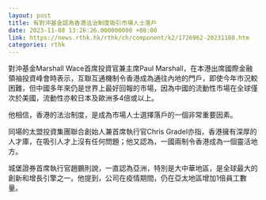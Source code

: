 ```yaml
---
layout: post
title: 有對沖基金認為香港法治制度吸引市場人士落戶
date: 2023-11-08 13:26:26.000000000 +08:00
link: https://news.rthk.hk/rthk/ch/component/k2/1726962-20231108.htm
categories: rthk
---
```


對沖基金Marshall Wace首席投資官兼主席Paul Marshall，在本港出席國際金融領袖投資峰會時表示，互聯互通機制令香港成為通往內地的門戶，即使今年市況較困難，但中國多年來仍是世界上最好回報的市場，因為中國的流動性市場在全球僅次於美國，流動性亦較日本及歐洲多4倍或以上。

他相信，香港的法治制度，是成為市場人士選擇落戶的一個非常重要因素。

同場的太盟投資集團聯合創始人兼首席執行官Chris Gradel亦指，香港擁有深厚的人才庫，在吸引人才上沒有任何問題；他又認為，一國兩制令香港成為一個靈活地方。

城堡證券首席執行官趙鵬則說，一直認為亞洲，特別是大中華地區，是全球最大的創新和增長引擎之一。他提到，公司在疫情期間，仍在亞太地區增加1倍員工數量。
